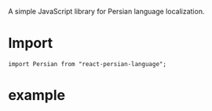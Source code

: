 A simple JavaScript library for Persian language localization.

# Import
`import Persian from "react-persian-language";`

# example



